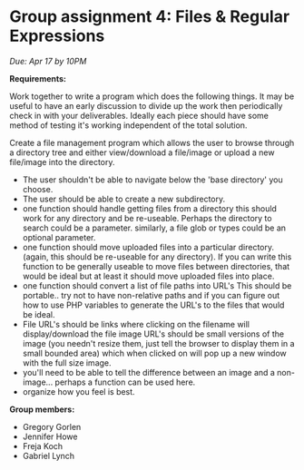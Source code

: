 # Group assignment 4: Files & Regular Expressions
*Due: Apr 17 by 10PM*

**Requirements:**

Work together to write a program which does the following things.  It may be useful to have an early discussion to divide up the work then periodically check in with your deliverables.  Ideally each piece should have some method of testing it's working independent of the total solution.

Create a file management program which allows the user to browse through a directory tree and either view/download a file/image or upload a new file/image into the directory.  

- The user shouldn't be able to navigate below the 'base directory' you choose.
- The user should be able to create a new subdirectory.
- one function should handle getting files from a directory
this should work for any directory and be re-useable.  Perhaps the directory to search could be a parameter.  similarly, a file glob or types could be an optional parameter.
- one function should move uploaded files into a particular directory. (again, this should be re-useable for any directory).
If you can write this function to be generally useable to move files between directories, that would be ideal but at least it should move uploaded files into place.
- one function should convert a list of file paths into URL's
This should be portable.. try not to have non-relative paths and if you can figure out how to use PHP variables to generate the URL's to the files that would be ideal.
- File URL's should be links where clicking on the filename will display/download the file
image URL's should be small versions of the image (you needn't resize them, just tell the browser to display them in a small bounded area) which when clicked on will pop up a new window with the full size image.
- you'll need to be able to tell the difference between an image and a non-image... perhaps a function can be used here.
- organize how you feel is best.

**Group members:**

- Gregory Gorlen
- Jennifer Howe
- Freja Koch
- Gabriel Lynch